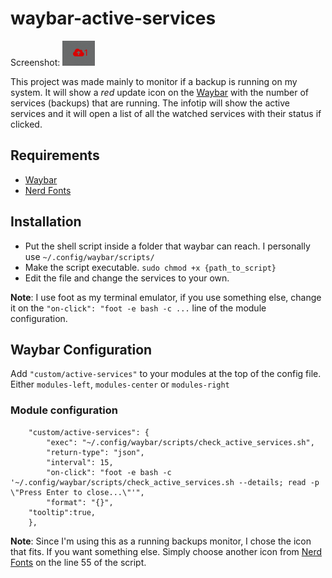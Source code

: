 # waybar-active-services

Screenshot: ![Screenshot](screenshot.png)

This project was made mainly to monitor if a backup is running on my system. It will show a *red* update icon on the [Waybar](https://github.com/Alexays/Waybar/) with the number of services (backups) that are running. The infotip will show the active services and it will open a list of all the watched services with their status if clicked.

## Requirements

- [Waybar](https://github.com/Alexays/Waybar)
- [Nerd Fonts](https://www.nerdfonts.com/)

## Installation

- Put the shell script inside a folder that waybar can reach. I personally use `~/.config/waybar/scripts/`
- Make the script executable. `sudo chmod +x {path_to_script}`
- Edit the file and change the services to your own.

**Note**: I use foot as my terminal emulator, if you use something else, change it on the `"on-click": "foot -e bash -c ...` line of the module configuration.

## Waybar Configuration

Add `"custom/active-services"` to your modules at the top of the config file. Either `modules-left`, `modules-center` or `modules-right`

### Module configuration

```
    "custom/active-services": {
        "exec": "~/.config/waybar/scripts/check_active_services.sh",
        "return-type": "json",
        "interval": 15,
        "on-click": "foot -e bash -c '~/.config/waybar/scripts/check_active_services.sh --details; read -p \"Press Enter to close...\"'",
        "format": "{}",
    "tooltip":true,
    },
```

**Note**: Since I'm using this as a running backups monitor, I chose the icon that fits. If you want something else. Simply choose another icon from [Nerd Fonts](https://www.nerdfonts.com/) on the line 55 of the script.

